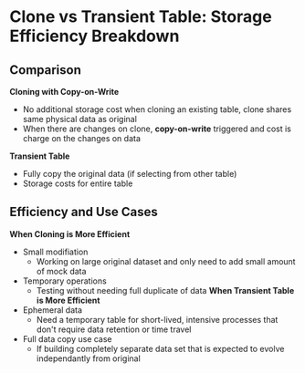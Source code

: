 # Clone vs Transient Table: Storage Efficiency Breakdown
## Comparison
**Cloning with Copy-on-Write**
- No additional storage cost when cloning an existing table, clone shares same physical data as original
- When there are changes on clone, **copy-on-write** triggered and cost is charge on the changes on data

**Transient Table**
- Fully copy the original data (if selecting from other table)
- Storage costs for entire table

## Efficiency and Use Cases
**When Cloning is More Efficient**
- Small modifiation
  - Working on large original dataset and only need to add small amount of mock data
- Temporary operations
  - Testing without needing full duplicate of data
**When Transient Table is More Efficient**
- Ephemeral data
  - Need a temporary table for short-lived, intensive processes that don't require data retention or time travel
- Full data copy use case
  - If building completely separate data set that is expected to evolve independantly from original
